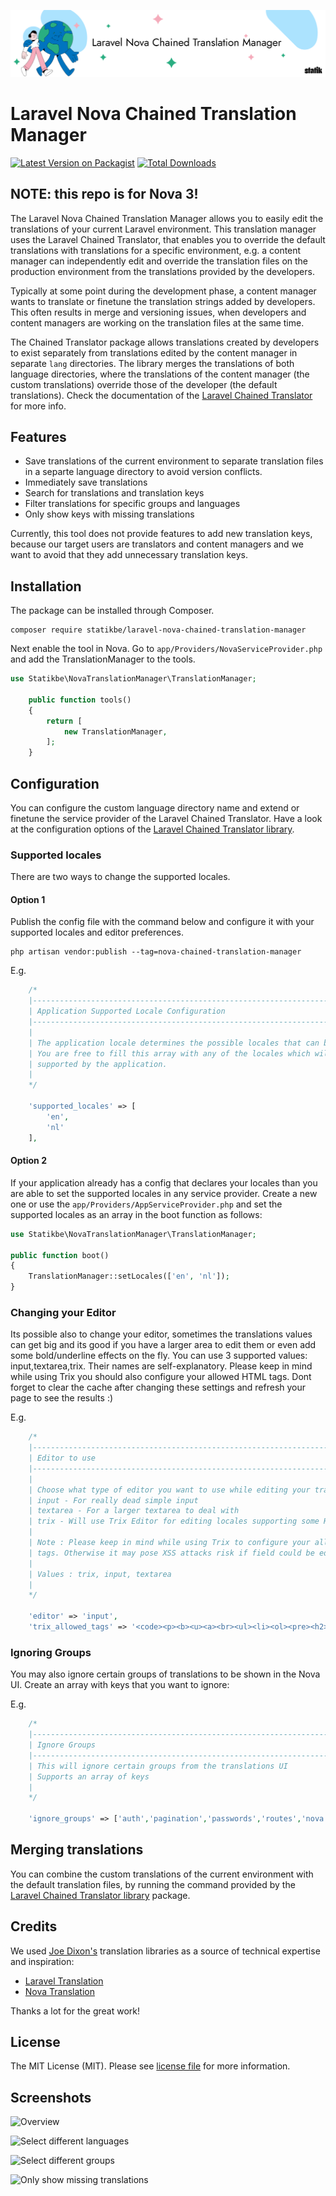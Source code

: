 <p align="center"><img src="/assets/card.png" alt="Card of Laravel Nova Chained Translation Manager"></p>

# Laravel Nova Chained Translation Manager

[![Latest Version on Packagist](https://img.shields.io/packagist/v/statikbe/laravel-nova-chained-translation-manager.svg?style=flat-square)](https://packagist.org/packages/statikbe/laravel-nova-chained-translation-manager)
[![Total Downloads](https://img.shields.io/packagist/dt/statikbe/laravel-nova-chained-translation-manager.svg?style=flat-square)](https://packagist.org/packages/statikbe/laravel-nova-chained-translation-manager)

## NOTE: this repo is for Nova 3!

The Laravel Nova Chained Translation Manager allows you to easily edit the translations of your current Laravel environment. 
This translation manager uses the Laravel Chained Translator, that enables you to override the default translations with 
translations for a specific environment, e.g. a content manager can independently edit and override the translation files 
on the production environment from the translations provided by the developers. 

Typically at some point during the development phase, a content manager wants to translate or finetune the translation 
strings added by developers. This often results in merge and versioning issues, when developers and content managers 
are working on the translation files at the same time.  

The Chained Translator package allows translations created by developers to exist separately from translations edited by 
the content manager in separate `lang` directories. The library merges the translations of both language directories, 
where the translations of the content manager (the custom translations) override those of the developer (the default 
translations). Check the documentation of the [Laravel Chained Translator](https://github.com/statikbe/laravel-chained-translator) 
for more info.

## Features

- Save translations of the current environment to separate translation files in a separte language directory to avoid
  version conflicts.
- Immediately save translations
- Search for translations and translation keys
- Filter translations for specific groups and languages
- Only show keys with missing translations 

Currently, this tool does not provide features to add new translation keys, because our target users are translators and 
content managers and we want to avoid that they add unnecessary translation keys.

## Installation

The package can be installed through Composer.

```
composer require statikbe/laravel-nova-chained-translation-manager
```

Next enable the tool in Nova. 
Go to `app/Providers/NovaServiceProvider.php` and add the TranslationManager to the tools.
```php
use Statikbe\NovaTranslationManager\TranslationManager;

    public function tools()
    {
        return [
            new TranslationManager,
        ];
    }

```


## Configuration

You can configure the custom language directory name and extend or finetune the service provider of the Laravel Chained
Translator. Have a look at the configuration options of the [Laravel Chained Translator library](https://github.com/statikbe/laravel-chained-translator). 

### Supported locales

There are two ways to change the supported locales.
 
#### Option 1
Publish the config file with the command below and configure it with your supported locales and editor preferences.

```shell
php artisan vendor:publish --tag=nova-chained-translation-manager
```

E.g.
```php
    /*
    |--------------------------------------------------------------------------
    | Application Supported Locale Configuration
    |--------------------------------------------------------------------------
    |
    | The application locale determines the possible locales that can be used.
    | You are free to fill this array with any of the locales which will be 
    | supported by the application.
    |
    */

    'supported_locales' => [
        'en',
        'nl'
    ],
```

#### Option 2
If your application already has a config that declares your locales than you are able to set the supported locales in 
any service provider. Create a new one or use the `app/Providers/AppServiceProvider.php` and set the supported locales 
as an array in the boot function as follows:

```php
use Statikbe\NovaTranslationManager\TranslationManager;

public function boot()
{
    TranslationManager::setLocales(['en', 'nl']);
}
```

### Changing your Editor
Its possible also to change your editor, sometimes the translations values can get big and its good if you have a larger area
to edit them or even add some bold/underline effects on the fly. You can use 3 supported values: input,textarea,trix. Their names are 
self-explanatory. Please keep in mind while using Trix you should also configure your allowed HTML tags. 
Dont forget to clear the cache after changing these settings and refresh your page to see the results :)

E.g.
```php
    /*
    |--------------------------------------------------------------------------
    | Editor to use
    |--------------------------------------------------------------------------
    |
    | Choose what type of editor you want to use while editing your translations
    | input - For really dead simple input
    | textarea - For a larger textarea to deal with
    | trix - Will use Trix Editor for editing locales supporting some HTML on it.
    |
    | Note : Please keep in mind while using Trix to configure your allowed HTML
    | tags. Otherwise it may pose XSS attacks risk if field could be edited by the end user.
    |
    | Values : trix, input, textarea
    |
    */

    'editor' => 'input',
    'trix_allowed_tags' => '<code><p><b><u><a><br><ul><li><ol><pre><h2><h3><h4><h5><del><blockquote><dl><dd><strong>',
```

### Ignoring Groups
You may also ignore certain groups of translations to be shown in the Nova UI. Create an array with keys that you want to ignore:

E.g.
```php
    /*
    |--------------------------------------------------------------------------
    | Ignore Groups
    |--------------------------------------------------------------------------
    | This will ignore certain groups from the translations UI
    | Supports an array of keys
    |
    */

    'ignore_groups' => ['auth','pagination','passwords','routes','nova','nova/validation'],
```

## Merging translations

You can combine the custom translations of the current environment with the default translation files, by running the
command provided by the [Laravel Chained Translator library](https://github.com/statikbe/laravel-chained-translator) package.

## Credits

We used [Joe Dixon's](https://github.com/joedixon) translation libraries as a source of technical expertise and inspiration:
- [Laravel Translation](https://github.com/joedixon/laravel-translation)
- [Nova Translation](https://github.com/joedixon/nova-translation)

Thanks a lot for the great work!

## License
The MIT License (MIT). Please see [license file](LICENSE.md) for more information.

## Screenshots

![Overview](docs/chained-translation-manager.gif "Overview of the Chained Translation Manager")

![Select different languages](docs/chained-translation-manager-select-lang.png "Only show selected languages")

![Select different groups](docs/chained-translation-manager-select-group.png "Only show selected groups")

![Only show missing translations](docs/chained-translation-manager-select-group.png "Only show the translations that are missing")

